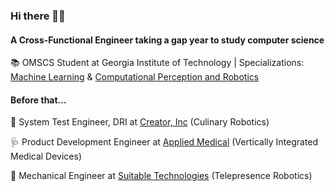 ### Hi there 👋🏽

#### A Cross-Functional Engineer taking a gap year to study computer science

📚 OMSCS Student at Georgia Institute of Technology | Specializations: [Machine Learning](https://omscs.gatech.edu/specialization-machine-learning) & [Computational Perception and Robotics](https://omscs.gatech.edu/specialization-computational-perception-robotics)

#### Before that...
🍔 System Test Engineer, DRI at [Creator, Inc](https://www.creator.rest) (Culinary Robotics)

🩺 Product Development Engineer at [Applied Medical](https://www.appliedmedical.com) (Vertically Integrated Medical Devices)

🤖 Mechanical Engineer at [Suitable Technologies](https://gobe.blue-ocean-robotics.com) (Telepresence Robotics)

